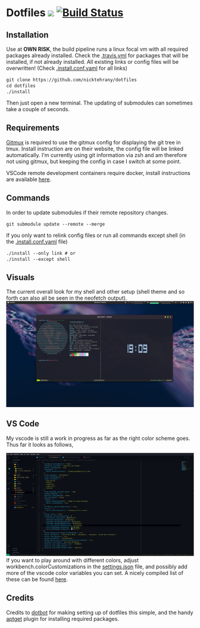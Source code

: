 # Dotfiles <a href="https://opensource.org/licenses/MIT"> <img src="https://img.shields.io/badge/License-MIT-yellow.svg" /></a> [![Build Status](https://travis-ci.com/nicktehrany/dotfiles.svg?branch=master)](https://travis-ci.com/nicktehrany/dotfiles)

## Installation

Use at **OWN RISK**, the build pipeline runs a linux focal vm with all required packages already installed. Check the [.travis.yml](https://github.com/nicktehrany/dotfiles/blob/master/.travis.yml) for packages that will be installed, if not already installed. All existing links or config files will be overwritten! (Check [.install.conf.yaml](https://github.com/nicktehrany/dotfiles/blob/master/install.conf.yaml) for all links)

```shell
git clone https://github.com/nicktehrany/dotfiles
cd dotfiles
./install
```

Then just open a new terminal. The updating of submodules can sometimes take a couple of seconds.

## Requirements

[Gitmux](https://github.com/arl/gitmux) is required to use the gitmux config for displaying the git tree in tmux. Install instruction are on their
website, the config file will be linked automatically. I'm currently using git information via zsh and am therefore not 
using gitmux, but keeping the config in case I switch at some point.

VSCode remote development containers require docker, install instructions are available [here](https://code.visualstudio.com/docs/remote/containers).

## Commands

In order to update submodules if their remote repository changes.

```shell
git submodule update --remote --merge
```

If you only want to relink config files or run all commands except shell (in the [.install.conf.yaml](https://github.com/nicktehrany/dotfiles/blob/master/install.conf.yaml) file)

```shell
./install --only link # or
./install --except shell
```

## Visuals

The current overall look for my shell and other setup (shell theme and so forth can also all be seen in the neofetch output).  
![Visuals](images/visuals.png)

## VS Code

My vscode is still a work in progress as far as the right color scheme goes. Thus far it looks as follows,

![VSCode](images/vscode.png)
If you want to play around with different colors, adjust workbench.colorCustomizations in the [settings.json](https://github.com/nicktehrany/dotfiles/blob/master/vscode/settings.json) file, and possibly add more of the vscode color variables you can set. A nicely compiled list of
these can be found [here](https://gist.github.com/lol-russo/1c7a0b958be4b9434c5a120f24d5e7c3).

## Credits

Credits to [dotbot](https://github.com/anishathalye/dotbot/tree/043373ea74f85ff3c55a9c9f4eeb13ad7d694e71) for making
setting up of dotfiles this simple, and the handy [aptget](https://github.com/dein0s/dotbot_plugin_aptget) plugin for
installing required packages.
